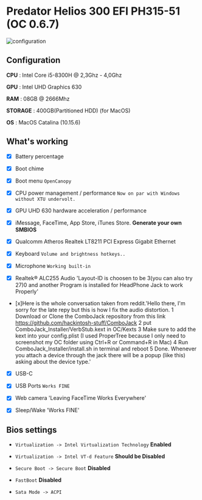 # Predator Helios 300 EFI PH315-51 (OC 0.6.7)

 ![configuration](https://ibb.co/PT41jPH)

## Configuration
**CPU** : Intel Core i5-8300H @ 2,3Ghz - 4,0Ghz

**GPU** : Intel UHD Graphics 630 

**RAM** : 08GB @ 2666Mhz

**STORAGE** : 400GB(Partitioned HDD) (for MacOS)

**OS** : MacOS Catalina (10.15.6)

## What's working

- [x] Battery percentage

- [x] Boot chime

- [x] Boot menu `OpenCanopy` 

- [x] CPU power management / performance `Now on par with Windows without XTU undervolt.`

- [x] GPU UHD 630 hardware acceleration / performance 

- [x] iMessage, FaceTime, App Store, iTunes Store. **Generate your own SMBIOS**

- [x] Qualcomm Atheros Realtek LT8211 PCI Express Gigabit Ethernet 

- [x] Keyboard `Volume and brightness hotkeys..`

- [x] Microphone `Working built-in`

- [x] Realtek® ALC255 Audio 'Layout-ID is choosen to be 3(you can also try 27)0 and another Program is installed for HeadPhone Jack to work Properly'

- [x]Here is the whole conversation taken from reddit.'Hello there, I'm sorry for the late repy but this is how I fix the audio distortion.
 1 Download or Clone the ComboJack repository from this link https://github.com/hackintosh-stuff/ComboJack
 2 put ComboJack_Installer/VerbStub.kext in OC/Kexts
 3 Make sure to add the kext into your config.plist (I used ProperTree because I only need to screenshot my OC folder using Ctrl+R or Command+R in Mac)
 4 Run ComboJack_Installer/install.sh in terminal and reboot
 5 Done. Whenever you attach a device through the jack there will be a popup (like this) asking about the device type.' 

- [x] USB-C

- [x] USB Ports `Works FINE`

- [x] Web camera 'Leaving FaceTime Works Everywhere'

- [x] Sleep/Wake 'Works FINE'

## Bios settings

- `Virtualization -> Intel Virtualization Technology` **Enabled**

- `Virtualization -> Intel VT-d Feature` **Should be Disabled**

- `Secure Boot -> Secure Boot` **Disabled**

- `FastBoot` **Disabled**

- `Sata Mode -> ACPI`
